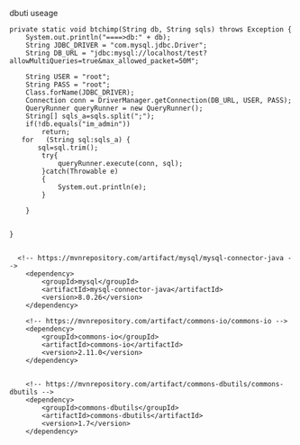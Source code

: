 dbuti useage 


    private static void btchimp(String db, String sqls) throws Exception {
        System.out.println("====>db:" + db);
        String JDBC_DRIVER = "com.mysql.jdbc.Driver";
        String DB_URL = "jdbc:mysql://localhost/test?allowMultiQueries=true&max_allowed_packet=50M";

        String USER = "root";
        String PASS = "root";
        Class.forName(JDBC_DRIVER);
        Connection conn = DriverManager.getConnection(DB_URL, USER, PASS);
        QueryRunner queryRunner = new QueryRunner();
        String[] sqls_a=sqls.split(";");
        if(!db.equals("im_admin"))
            return;
       for   (String sql:sqls_a) {
           sql=sql.trim();
            try{
                queryRunner.execute(conn, sql);
            }catch(Throwable e)
            {
                System.out.println(e);
            }

        }


    }


      <!-- https://mvnrepository.com/artifact/mysql/mysql-connector-java -->
        <dependency>
            <groupId>mysql</groupId>
            <artifactId>mysql-connector-java</artifactId>
            <version>8.0.26</version>
        </dependency>

        <!-- https://mvnrepository.com/artifact/commons-io/commons-io -->
        <dependency>
            <groupId>commons-io</groupId>
            <artifactId>commons-io</artifactId>
            <version>2.11.0</version>
        </dependency>


        <!-- https://mvnrepository.com/artifact/commons-dbutils/commons-dbutils -->
        <dependency>
            <groupId>commons-dbutils</groupId>
            <artifactId>commons-dbutils</artifactId>
            <version>1.7</version>
        </dependency>